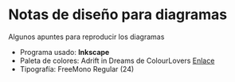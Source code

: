 # Notas de diseño para diagramas

Algunos apuntes para reproducir los diagramas

- Programa usado: **Inkscape**
- Paleta de colores: Adrift in Dreams de ColourLovers [Enlace](http://www.colourlovers.com/palette/580974/Adrift_in_Dreams)
- Tipografí­a: FreeMono Regular (24)